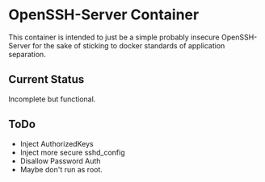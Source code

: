 # OpenSSH-Server Container
This container is intended to just be a simple probably insecure OpenSSH-Server for the sake of sticking to docker standards of application separation.  

## Current Status
Incomplete but functional.

## ToDo
- Inject AuthorizedKeys
- Inject more secure sshd_config
- Disallow Password Auth
- Maybe don't run as root.
